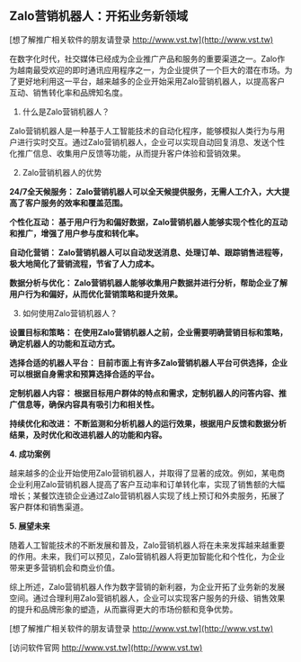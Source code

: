 ## **Zalo营销机器人：开拓业务新领域**

[想了解推广相关软件的朋友请登录 http://www.vst.tw](http://www.vst.tw)

在数字化时代，社交媒体已经成为企业推广产品和服务的重要渠道之一。Zalo作为越南最受欢迎的即时通讯应用程序之一，为企业提供了一个巨大的潜在市场。为了更好地利用这一平台，越来越多的企业开始采用Zalo营销机器人，以提高客户互动、销售转化率和品牌知名度。

1. 什么是Zalo营销机器人？

Zalo营销机器人是一种基于人工智能技术的自动化程序，能够模拟人类行为与用户进行实时交互。通过Zalo营销机器人，企业可以实现自动回复消息、发送个性化推广信息、收集用户反馈等功能，从而提升客户体验和营销效果。

2. Zalo营销机器人的优势

**24/7全天候服务： Zalo营销机器人可以全天候提供服务，无需人工介入，大大提高了客户服务的效率和覆盖范围。**

**个性化互动： 基于用户行为和偏好数据，Zalo营销机器人能够实现个性化的互动和推广，增强了用户参与度和转化率。**

**自动化营销： Zalo营销机器人可以自动发送消息、处理订单、跟踪销售进程等，极大地简化了营销流程，节省了人力成本。**

**数据分析与优化： Zalo营销机器人能够收集用户数据并进行分析，帮助企业了解用户行为和偏好，从而优化营销策略和提升效果。**

3. 如何使用Zalo营销机器人？

**设置目标和策略： 在使用Zalo营销机器人之前，企业需要明确营销目标和策略，确定机器人的功能和互动方式。**

**选择合适的机器人平台： 目前市面上有许多Zalo营销机器人平台可供选择，企业可以根据自身需求和预算选择合适的平台。**

**定制机器人内容： 根据目标用户群体的特点和需求，定制机器人的问答内容、推广信息等，确保内容具有吸引力和相关性。**

**持续优化和改进： 不断监测和分析机器人的运行效果，根据用户反馈和数据分析结果，及时优化和改进机器人的功能和内容。**

**4. 成功案例**

越来越多的企业开始使用Zalo营销机器人，并取得了显著的成效。例如，某电商企业利用Zalo营销机器人提高了客户互动率和订单转化率，实现了销售额的大幅增长；某餐饮连锁企业通过Zalo营销机器人实现了线上预订和外卖服务，拓展了客户群体和销售渠道。

**5. 展望未来**

随着人工智能技术的不断发展和普及，Zalo营销机器人将在未来发挥越来越重要的作用。未来，我们可以预见，Zalo营销机器人将更加智能化和个性化，为企业带来更多营销机会和商业价值。

综上所述，Zalo营销机器人作为数字营销的新利器，为企业开拓了业务新的发展空间。通过合理利用Zalo营销机器人，企业可以实现客户服务的升级、销售效果的提升和品牌形象的塑造，从而赢得更大的市场份额和竞争优势。

[想了解推广相关软件的朋友请登录 http://www.vst.tw](http://www.vst.tw)


[访问软件官网 http://www.vst.tw](http://www.vst.tw)

